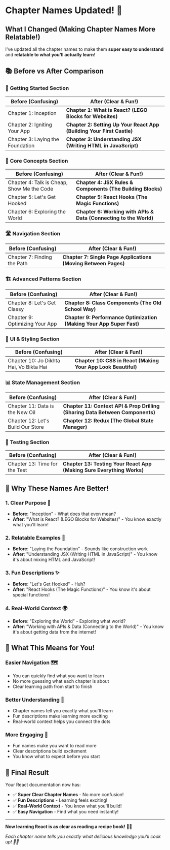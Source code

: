 # Chapter Names Updated! 🎉

## What I Changed (Making Chapter Names More Relatable!)

I've updated all the chapter names to make them **super easy to understand** and **relatable to what you'll actually learn**!

## 📚 **Before vs After Comparison**

### 🚀 **Getting Started Section**

| **Before (Confusing)** | **After (Clear & Fun!)** |
|------------------------|---------------------------|
| Chapter 1: Inception | **Chapter 1: What is React? (LEGO Blocks for Websites)** |
| Chapter 2: Igniting Your App | **Chapter 2: Setting Up Your React App (Building Your First Castle)** |
| Chapter 3: Laying the Foundation | **Chapter 3: Understanding JSX (Writing HTML in JavaScript)** |

### 🧩 **Core Concepts Section**

| **Before (Confusing)** | **After (Clear & Fun!)** |
|------------------------|---------------------------|
| Chapter 4: Talk is Cheap, Show Me the Code | **Chapter 4: JSX Rules & Components (The Building Blocks)** |
| Chapter 5: Let's Get Hooked | **Chapter 5: React Hooks (The Magic Functions)** |
| Chapter 6: Exploring the World | **Chapter 6: Working with APIs & Data (Connecting to the World)** |

### 🛣️ **Navigation Section**

| **Before (Confusing)** | **After (Clear & Fun!)** |
|------------------------|---------------------------|
| Chapter 7: Finding the Path | **Chapter 7: Single Page Applications (Moving Between Pages)** |

### 🏗️ **Advanced Patterns Section**

| **Before (Confusing)** | **After (Clear & Fun!)** |
|------------------------|---------------------------|
| Chapter 8: Let's Get Classy | **Chapter 8: Class Components (The Old School Way)** |
| Chapter 9: Optimizing Your App | **Chapter 9: Performance Optimization (Making Your App Super Fast)** |

### 🎨 **UI & Styling Section**

| **Before (Confusing)** | **After (Clear & Fun!)** |
|------------------------|---------------------------|
| Chapter 10: Jo Dikhta Hai, Vo Bikta Hai | **Chapter 10: CSS in React (Making Your App Look Beautiful)** |

### 📊 **State Management Section**

| **Before (Confusing)** | **After (Clear & Fun!)** |
|------------------------|---------------------------|
| Chapter 11: Data is the New Oil | **Chapter 11: Context API & Prop Drilling (Sharing Data Between Components)** |
| Chapter 12: Let's Build Our Store | **Chapter 12: Redux (The Global State Manager)** |

### 🧪 **Testing Section**

| **Before (Confusing)** | **After (Clear & Fun!)** |
|------------------------|---------------------------|
| Chapter 13: Time for the Test | **Chapter 13: Testing Your React App (Making Sure Everything Works)** |

## 🎯 **Why These Names Are Better!**

### **1. Clear Purpose** 🎯
- **Before**: "Inception" - What does that even mean?
- **After**: "What is React? (LEGO Blocks for Websites)" - You know exactly what you'll learn!

### **2. Relatable Examples** 🧱
- **Before**: "Laying the Foundation" - Sounds like construction work
- **After**: "Understanding JSX (Writing HTML in JavaScript)" - You know it's about mixing HTML and JavaScript!

### **3. Fun Descriptions** ✨
- **Before**: "Let's Get Hooked" - Huh?
- **After**: "React Hooks (The Magic Functions)" - You know it's about special functions!

### **4. Real-World Context** 🌍
- **Before**: "Exploring the World" - Exploring what world?
- **After**: "Working with APIs & Data (Connecting to the World)" - You know it's about getting data from the internet!

## 🚀 **What This Means for You!**

### **Easier Navigation** 🗺️
- You can quickly find what you want to learn
- No more guessing what each chapter is about
- Clear learning path from start to finish

### **Better Understanding** 🧠
- Chapter names tell you exactly what you'll learn
- Fun descriptions make learning more exciting
- Real-world context helps you connect the dots

### **More Engaging** 🎉
- Fun names make you want to read more
- Clear descriptions build excitement
- You know what to expect before you start

## 🎉 **Final Result**

Your React documentation now has:
- ✅ **Super Clear Chapter Names** - No more confusion!
- ✅ **Fun Descriptions** - Learning feels exciting!
- ✅ **Real-World Context** - You know what you'll build!
- ✅ **Easy Navigation** - Find what you need instantly!

---

**Now learning React is as clear as reading a recipe book! 📖✨**

*Each chapter name tells you exactly what delicious knowledge you'll cook up! 👨‍🍳*
